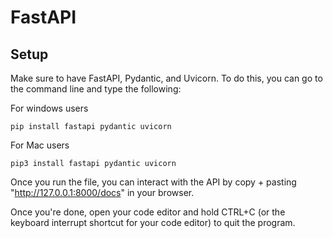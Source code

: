 # FastAPI
## Setup
Make sure to have FastAPI, Pydantic, and Uvicorn.
To do this, you can go to the command line and type the following:

For windows users
```
pip install fastapi pydantic uvicorn
```
For Mac users
```
pip3 install fastapi pydantic uvicorn
```

Once you run the file, you can interact with the API by copy + pasting "http://127.0.0.1:8000/docs" in your browser.

Once you're done, open your code editor and hold CTRL+C (or the keyboard interrupt shortcut for your code editor) to quit the program.
